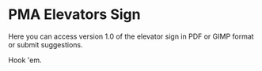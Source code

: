 # PMA Elevators Sign

Here you can access version 1.0 of the elevator sign in PDF or GIMP format or submit suggestions.

Hook 'em.